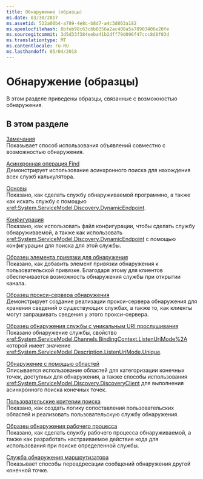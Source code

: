 ```yaml
---
title: Обнаружение (образцы)
ms.date: 03/30/2017
ms.assetid: 522a00b4-a789-4e8c-b8d7-a4c3d863a182
ms.openlocfilehash: 8bfeb98c63c6b0356a2ac408a5a78903406e20fe
ms.sourcegitcommit: 3d5d33f384eeba41b2dff79d096f47ccc8d8f03d
ms.translationtype: MT
ms.contentlocale: ru-RU
ms.lasthandoff: 05/04/2018
---
```

# <a name="discovery-samples"></a>Обнаружение (образцы)
В этом разделе приведены образцы, связанные с возможностью обнаружения.  
  
## <a name="in-this-section"></a>В этом разделе  
 [Замечания](../../../../docs/framework/wcf/samples/announcements-sample.md)  
 Показывает способ использования объявлений совместно с возможностью обнаружения.  
  
 [Асинхронная операция Find](../../../../docs/framework/wcf/samples/asynchronous-find-sample.md)  
 Демонстрирует использование асинхронного поиска для нахождения всех служб калькулятора.  
  
 [Основы](../../../../docs/framework/wcf/samples/basic-sample.md)  
 Показано, как сделать службу обнаруживаемой программно, а также как искать службу с помощью <xref:System.ServiceModel.Discovery.DynamicEndpoint>.  
  
 [Конфигурация](../../../../docs/framework/wcf/samples/configuration-sample.md)  
 Показано, как использовать файл конфигурации, чтобы сделать службу обнаруживаемой, а также как использовать <xref:System.ServiceModel.Discovery.DynamicEndpoint> с помощью конфигурации для поиска для этой службы.  
  
 [Образец элемента привязки для обнаружения](../../../../docs/framework/wcf/samples/discovery-binding-element-sample.md)  
 Показано, как добавить элемент привязки обнаружения к пользовательской привязке. Благодаря этому для клиентов обеспечивается возможность обнаружения службы при открытии канала.  
  
 [Образец прокси-сервера обнаружения](../../../../docs/framework/wcf/samples/discovery-proxy-sample.md)  
 Демонстрирует создание реализации прокси-сервера обнаружения для хранения сведений о существующих службах, а также то, как клиенты могут запрашивать сведения у этого прокси-сервера.  
  
 [Образец обнаружения службы с уникальным URI прослушивания](../../../../docs/framework/wcf/samples/discover-a-service-with-unique-listen-uri-mode-sample.md)  
 Показано обнаружение службы, свойство <xref:System.ServiceModel.Channels.BindingContext.ListenUriMode%2A> которой имеет значение <xref:System.ServiceModel.Description.ListenUriMode.Unique>.  
  
 [Обнаружение с помощью областей](../../../../docs/framework/wcf/samples/discovery-with-scopes-sample.md)  
 Описывается использование областей для категоризации конечных точек, доступных для обнаружения, а также способы использования <xref:System.ServiceModel.Discovery.DiscoveryClient> для выполнения асинхронного поиска конечных точек.  
  
 [Пользовательские критерии поиска](../../../../docs/framework/wcf/samples/custom-find-criteria.md)  
 Показано, как создать логику сопоставления пользовательских областей и реализовать пользовательскую службу обнаружения.  
  
 [Образец обнаружения рабочего процесса](../../../../docs/framework/wcf/samples/workflow-discovery-sample.md)  
 Показано, как сделать службу рабочего процесса обнаруживаемой, а также как разработать настраиваемое действие кода для использования при поиске определенной службы.  
  
 [Служба обнаружения маршрутизатора](../../../../docs/framework/wcf/samples/discovery-router-service.md)  
 Показывает способы переадресации сообщений обнаружения другой конечной точке.

